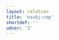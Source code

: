```yaml
---
layout: relation
title: 'nsubj:cop'
shortdef: ''
udver: '2'
---
```

<!-- Interlanguage links updated Út zář 29 20:31:57 CEST 2020 -->
